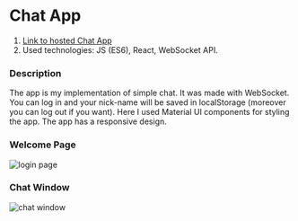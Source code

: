 # Chat App

1. [Link to hosted Chat App](https://arthur199212.github.io/chat-app/)
2. Used technologies: JS (ES6), React, WebSocket API.

### Description

The app is my implementation of simple chat. It was made with WebSocket. You can log in and your nick-name will be saved in localStorage (moreover you can log out if you want). Here I used Material UI components for styling the app. The app has a responsive design.

### Welcome Page

![login page](https://lh3.googleusercontent.com/ggb98lneiVve0wKaa51KJPKHrE50xUkvK8EFnqwwtQxXW836ppVibbQxLMaMCd0SZ48uIP64APJRl91AaQKHr_PXm-uj0qUPzGlNRaB5u3kUIZua-9tIU-M6MgbidnuqCJ5M_nBlagjelHOOlUFmh1apX_WhE7XXvILKoY0dSDtCb4U7EDw32-NiQ6cOAgZ3YVD3YQaXq1jJK2E42NZxmyGynQmmp6ygvnAfzDTgr_cVg1_nu5t_dUKW39UGJg95rvaQXaJir1VFK7JN9ikp0tZ7Vgsz4IQq-9K0wwcRFQhnKTNQBQVWbNrFQBsisY9wyFLvoSnqa0XfcgpBZbueEg3vQvjFA0NOVxsGZ7CmMqKheUJ2UfcbJTf_oQ_1WEIh5Ync6JXbl_yu2_t02qpUFcWUR175_PvTdWk30ZU5c-EVxT2sRK6LbL_DcAdQL8_OAEbzEnpptPP4tVBNoTpXQOZNwLXX-h05g7CEIpZVNgk_zcLaH4P9oUWxeki1FPJHA1MagST3Az0z9MAkzuYdR7DcC4ACw9uqKGttJgPl5cnbO5p-2XXZdBi25AWdp8bDLbnTnuGEoGUdnBx314Cfkn80boGBjGX-kYD7tXr5lOD9OAKTVsVA4WOWqf5krN9yzvmOLdxxJnSgUBoe_Em13gInc8BYet3mdypPjdCrxo9MJqXcnzU7KTAaM-jwIQ_oVBvifxFENFj9LJjZgevLDNW1=w1096-h526-no)

### Chat Window

![chat window](https://lh3.googleusercontent.com/a6wcL0snFh3FHSQNfdB3e7POifDzIRy4jMkU63wwaBpQR6ykgkbyYOYTKUXMdg3lwY8nO6XaCiXJqNr65Ex7FpoRWkwdzsDx5jHYv9CjxkcLtBvdDMWIVkKWshOSjzeRSZHWPbVUIFz7sBrF-Jq88_T99fvRE5ZEIiS9GBoJ9Odt_V24OGRlxkREk-VjxLQtjDnWarGFd-5170cU6hzwVqiIeeTQIJPZ7sWeGnvuMWixhyTC38A_tk3D6-M0iG_68YFgATleUH3QXrhYLlOPzNy6k3hrqYFazXMF9uQ0WP9q_kQ8M6I217GwD2uVxvTHAp_p0fKmJiParPUVf1V1f-JqGB6Agae9MLs-gs9VjkRxN8GdYq-grkL5pNlGxpOfxJZNEBldw4pNuxi2b9amoWHxMaGZtijPmfjbIzjuAogcffkRbWd5AbZnTqpW5zBpDVUvFMpypzxxvuf97kmspRbBuuYVK8XrqWFggIChXjN0tnged_LXxMLUBSu55MHWZMOixutXlZu4EiKg1_Zh2VJePi0Fyuddl3RfL5-izBqBuzQ9iutgPtL5gy8gH2GJbhbXHZhlguULI9-3USJx6tnUvqIm86bRcEMdpo06P91F1Ad4gxMlP11XkTdwGaoWV-C7K885GX7sd41Mni6wrZkgNf2GGEY=w475-h627-no)
